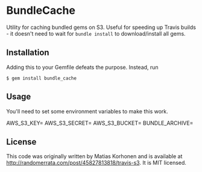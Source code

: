 # BundleCache

Utility for caching bundled gems on S3. Useful for speeding up Travis builds - 
it doesn't need to wait for `bundle install` to download/install all gems.

## Installation

Adding this to your Gemfile defeats the purpose. Instead, run

    $ gem install bundle_cache

## Usage

You'll need to set some environment variables to make this work.

AWS_S3_KEY=<your aws access key>
AWS_S3_SECRET=<your aws secret>
AWS_S3_BUCKET=<your bucket name>
BUNDLE_ARCHIVE=<the filename to use for your cache>

## License

This code was originally written by Matias Korhonen and is available at 
http://randomerrata.com/post/45827813818/travis-s3. It is MIT licensed.

